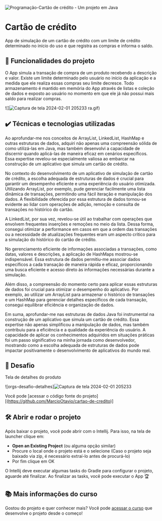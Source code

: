 
![Programação-Cartão de crédito - Um projeto em Java](https://github.com/MarcioOtavio/cartao-de-credito/assets/114531896/8bbf10bb-8c79-4df9-8476-53c52778b469)

# Cartão de crédito

App de simulação de um cartão de crédito com um limite de crédito determinado no início do uso e que registra as compras e informa o saldo.

## 🔨 Funcionalidades do projeto

O App simula a transação de compra de um produto recebendo a  descrição e valor. Existe um limite determinado pelo usuário no início da aplicação e a medida que ele realiza essas compras seu limite decresce. Todo armazenamento é mantido em memória do App através de listas e coleção de dados e exposto ao usuário no momento em que ele já não possui mais saldo para realizar compras.

![]![Captura de tela 2024-02-01 205233](https://github.com/MarcioOtavio/cartao-de-credito/assets/114531896/8399fb01-7011-4970-bf12-cd12103be0c1)
ra.gif)

## ✔️ Técnicas e tecnologias utilizadas

Ao aprofundar-me nos conceitos de ArrayList, LinkedList, HashMap e outras estruturas de dados, adquiri não apenas uma compreensão sólida de como utilizá-las em Java, mas também desenvolvi a capacidade de discernir quando aplicá-las de maneira eficaz em cenários específicos. Essa expertise revelou-se especialmente valiosa ao embarcar na construção de um aplicativo que simula um cartão de crédito.

No contexto do desenvolvimento de um aplicativo de simulação de cartão de crédito, a escolha adequada de estruturas de dados é crucial para garantir um desempenho eficiente e uma experiência do usuário otimizada. Utilizando ArrayList, por exemplo, pude gerenciar facilmente uma lista dinâmica de transações, permitindo uma fácil iteração e manipulação dos dados. A flexibilidade oferecida por essa estrutura de dados tornou-se evidente ao lidar com operações de adição, remoção e consulta de transações no histórico do cartão.

A LinkedList, por sua vez, revelou-se útil ao trabalhar com operações que envolvem frequentes inserções e remoções no meio da lista. Dessa forma, consegui otimizar a performance em casos em que a ordem das transações ou a necessidade de atualizações frequentes eram um aspecto crítico para a simulação do histórico do cartão de crédito.

No gerenciamento eficiente de informações associadas a transações, como datas, valores e descrições, a aplicação de HashMaps mostrou-se indispensável. Essa estrutura de dados permitiu-me associar dados específicos a cada transação de maneira rápida e eficaz, proporcionando uma busca eficiente e acesso direto às informações necessárias durante a simulação.

Além disso, a compreensão do momento certo para aplicar essas estruturas de dados foi crucial para otimizar o desempenho do aplicativo. Por exemplo, ao utilizar um ArrayList para armazenar o histórico de transações e um HashMap para gerenciar detalhes específicos de cada transação, consegui equilibrar eficiência e organização de dados.

Em suma, aprofundar-me nas estruturas de dados Java foi instrumental na construção de um aplicativo que simula um cartão de crédito. Essa expertise não apenas simplificou a manipulação de dados, mas também contribuiu para a eficiência e a qualidade da experiência do usuário. A capacidade de aplicar os conhecimentos adquiridos em situações práticas foi um passo significativo na minha jornada como desenvolvedor, mostrando como a escolha adequada de estruturas de dados pode impactar positivamente o desenvolvimento de aplicativos do mundo real.

## 🎯 Desafio

Tela de detalhes do produto

![orgs-desafio-detalhes]![Captura de tela 2024-02-01 205233](https://github.com/MarcioOtavio/cartao-de-credito/assets/114531896/ab314a5f-8263-45a3-9dd4-4e9acced206f)


Você pode [acessar o código fonte do projeto][(https://github.com/MarcioOtavio/cartao-de-credito)]

## 🛠️ Abrir e rodar o projeto

Após baixar o projeto, você pode abrir com o Intellij. Para isso, na tela de launcher clique em:

- **Open an Existing Project** (ou alguma opção similar)
- Procure o local onde o projeto está e o selecione (Caso o projeto seja baixado via zip, é necessário extraí-lo antes de procurá-lo)
- Por fim clique em OK

O Intellij deve executar algumas tasks do Gradle para configurar o projeto, aguarde até finalizar. Ao finalizar as tasks, você pode executar o App 🏆 

## 📚 Mais informações do curso

Gostou do projeto e quer conhecer mais? Você pode [acessar o curso](https://cursos.alura.com.br/course/java-listas-colecoes-dados) que desenvolve o projeto desde o começo!

